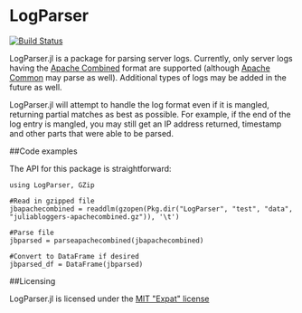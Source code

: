 # LogParser

[![Build Status](https://travis-ci.org/randyzwitch/LogParser.jl.svg?branch=master)](https://travis-ci.org/randyzwitch/LogParser.jl)

LogParser.jl is a package for parsing server logs. Currently, only server logs having the [Apache Combined](http://httpd.apache.org/docs/2.2/logs.html#combined) format are supported (although [Apache Common](http://httpd.apache.org/docs/2.2/logs.html#common) may parse as well). Additional types of logs may be added in the future as well.

LogParser.jl will attempt to handle the log format even if it is mangled, returning partial matches as best as possible. For example, if the end of the log entry is mangled, you may still get an IP address returned, timestamp and other parts that were able to be parsed.

##Code examples

The API for this package is straightforward: 

	using LogParser, GZip
	
	#Read in gzipped file
	jbapachecombined = readdlm(gzopen(Pkg.dir("LogParser", "test", "data", "juliabloggers-apachecombined.gz")), '\t')

	#Parse file
	jbparsed = parseapachecombined(jbapachecombined)

	#Convert to DataFrame if desired
	jbparsed_df = DataFrame(jbparsed)

##Licensing

LogParser.jl is licensed under the [MIT "Expat" license](https://github.com/randyzwitch/LogParser.jl/blob/master/LICENSE.md)

